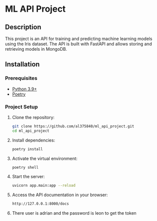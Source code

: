 # ML API Project

## Description

This project is an API for training and predicting machine learning models using the Iris dataset. The API is built with FastAPI and allows storing and retrieving models in MongoDB.

## Installation

### Prerequisites

- [Python 3.9+](https://www.python.org/downloads/)
- [Poetry](https://python-poetry.org/docs/#installation)

### Project Setup

1. Clone the repository:
    ```sh
    git clone https://github.com/al375840/ml_api_project.git
    cd ml_api_project
    ```

2. Install dependencies:
    ```sh
    poetry install
    ```

3. Activate the virtual environment:
    ```sh
    poetry shell
    ```

4. Start the server:
    ```sh
    uvicorn app.main:app --reload
    ```

5. Access the API documentation in your browser:
    ```sh
    http://127.0.0.1:8000/docs
    ```

5. There user is adrian and the password is leon to get the token